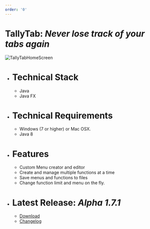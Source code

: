 ```yaml
---
order: '0'
---
```


# TallyTab: _Never lose track of your tabs again_

![TallyTabHomeScreen](https://i.imgur.com/AC5Jsnl.png 'TallyTab Home Screen')

* # Technical Stack
  * Java
  * Java FX
  
* # Technical Requirements
  * Windows (7 or higher) or Mac OSX.
  * Java 8
  
* # Features
  * Custom Menu creator and editor
  * Create and manage multiple functions at a time
  * Save menus and functions to files
  * Change function limit and menu on the fly.
  
* # Latest Release: _Alpha 1.7.1_
  * [Download](https://github.com/ChildishhAlbino/TallyTab/releases/download/d9d684a/TallyTab.V1.7.1a.zip )
  * [Changelog](https://github.com/ChildishhAlbino/TallyTab/releases/tag/d9d684a)